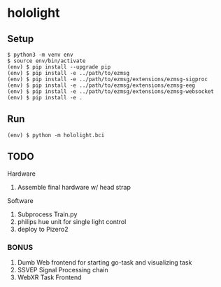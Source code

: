 # hololight

## Setup

```
$ python3 -m venv env
$ source env/bin/activate
(env) $ pip install --upgrade pip
(env) $ pip install -e ../path/to/ezmsg
(env) $ pip install -e ../path/to/ezmsg/extensions/ezmsg-sigproc
(env) $ pip install -e ../path/to/ezmsg/extensions/ezmsg-eeg
(env) $ pip install -e ../path/to/ezmsg/extensions/ezmsg-websocket
(env) $ pip install -e .
```

## Run
```
(env) $ python -m hololight.bci
```

## TODO
Hardware
1. Assemble final hardware w/ head strap

Software  
1. Subprocess Train.py
1. philips hue unit for single light control
1. deploy to Pizero2

### BONUS
1. Dumb Web frontend for starting go-task and visualizing task
1. SSVEP Signal Processing chain
1. WebXR Task Frontend
